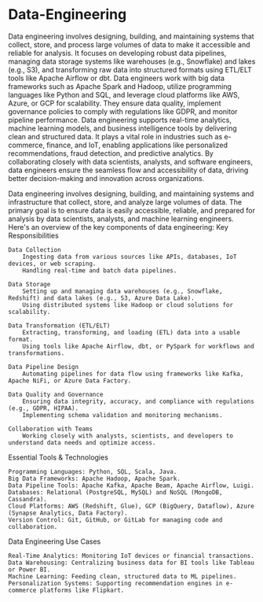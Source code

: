 # Data-Engineering
Data engineering involves designing, building, and maintaining systems that collect, store, and process large volumes of data to make it accessible and reliable for analysis. It focuses on developing robust data pipelines, managing data storage systems like warehouses (e.g., Snowflake) and lakes (e.g., S3), and transforming raw data into structured formats using ETL/ELT tools like Apache Airflow or dbt. Data engineers work with big data frameworks such as Apache Spark and Hadoop, utilize programming languages like Python and SQL, and leverage cloud platforms like AWS, Azure, or GCP for scalability. They ensure data quality, implement governance policies to comply with regulations like GDPR, and monitor pipeline performance. Data engineering supports real-time analytics, machine learning models, and business intelligence tools by delivering clean and structured data. It plays a vital role in industries such as e-commerce, finance, and IoT, enabling applications like personalized recommendations, fraud detection, and predictive analytics. By collaborating closely with data scientists, analysts, and 
software engineers, data engineers ensure the seamless flow and accessibility of data, driving better decision-making and innovation across organizations.


Data engineering involves designing, building, and maintaining systems and infrastructure that collect, store, and analyze large volumes of data. The primary goal is to ensure data is easily accessible, reliable, and prepared for analysis by data scientists, analysts, and machine learning engineers. Here's an overview of the key components of data engineering:
Key Responsibilities

    Data Collection
        Ingesting data from various sources like APIs, databases, IoT devices, or web scraping.
        Handling real-time and batch data pipelines.

    Data Storage
        Setting up and managing data warehouses (e.g., Snowflake, Redshift) and data lakes (e.g., S3, Azure Data Lake).
        Using distributed systems like Hadoop or cloud solutions for scalability.

    Data Transformation (ETL/ELT)
        Extracting, transforming, and loading (ETL) data into a usable format.
        Using tools like Apache Airflow, dbt, or PySpark for workflows and transformations.

    Data Pipeline Design
        Automating pipelines for data flow using frameworks like Kafka, Apache NiFi, or Azure Data Factory.

    Data Quality and Governance
        Ensuring data integrity, accuracy, and compliance with regulations (e.g., GDPR, HIPAA).
        Implementing schema validation and monitoring mechanisms.

    Collaboration with Teams
        Working closely with analysts, scientists, and developers to understand data needs and optimize access.

Essential Tools & Technologies

    Programming Languages: Python, SQL, Scala, Java.
    Big Data Frameworks: Apache Hadoop, Apache Spark.
    Data Pipeline Tools: Apache Kafka, Apache Beam, Apache Airflow, Luigi.
    Databases: Relational (PostgreSQL, MySQL) and NoSQL (MongoDB, Cassandra).
    Cloud Platforms: AWS (Redshift, Glue), GCP (BigQuery, Dataflow), Azure (Synapse Analytics, Data Factory).
    Version Control: Git, GitHub, or GitLab for managing code and collaboration.

Data Engineering Use Cases

    Real-Time Analytics: Monitoring IoT devices or financial transactions.
    Data Warehousing: Centralizing business data for BI tools like Tableau or Power BI.
    Machine Learning: Feeding clean, structured data to ML pipelines.
    Personalization Systems: Supporting recommendation engines in e-commerce platforms like Flipkart.

